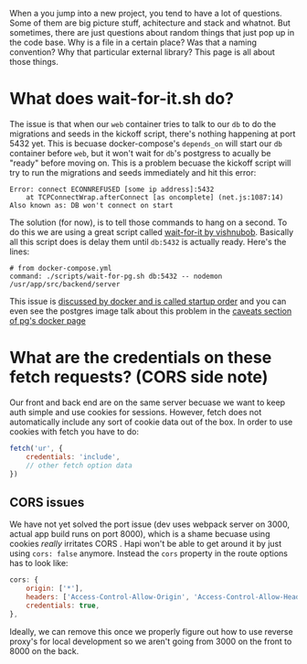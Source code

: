When a you jump into a new project, you tend to have a lot of questions. Some of them are big picture stuff, achitecture and stack and whatnot. But sometimes, there are just questions about random things that just pop up in the code base. Why is a file in a certain place? Was that a naming convention? Why that particular external library? This page is all about those things.

# What does wait-for-it.sh do?

The issue is that when our `web` container tries to talk to our `db` to do the migrations and seeds in the kickoff script, there's
nothing happening at port 5432 yet. This is becuase docker-compose's `depends_on` will start our `db` container before `web`, but it won't wait for `db`'s postgress to acually be "ready" before moving on. This is a problem becuase the kickoff script will try to run the migrations and seeds immediately and hit this error:

```plaintext
Error: connect ECONNREFUSED [some ip address]:5432
    at TCPConnectWrap.afterConnect [as oncomplete] (net.js:1087:14)
Also known as: DB won't connect on start
```

The solution (for now), is to tell those commands to hang on a second. To do this we are using a great script called [wait-for-it by vishnubob](https://github.com/vishnubob/wait-for-it). Basically all this script does is delay them until `db:5432` is actually ready. Here's the lines:

```docker
# from docker-compose.yml
command: ./scripts/wait-for-pg.sh db:5432 -- nodemon /usr/app/src/backend/server
```

This issue is [discussed by docker and is called startup order](https://docs.docker.com/compose/startup-order/) and you can even see the postgres image talk about this problem in the [caveats section of pg's docker page](https://hub.docker.com/_/postgres)

# What are the credentials on these fetch requests? (CORS side note)
Our front and back end are on the same server becuase we want to keep auth simple and use cookies for sessions. However, fetch does not automatically include any sort of cookie data out of the box. In order to use cookies with fetch you have to do:

```js
fetch('ur', {
    credentials: 'include',
    // other fetch option data
})
```

## CORS issues
We have not yet solved the port issue (dev uses webpack server on 3000, actual app build runs on port 8000), which is a shame becuase using cookies _really_ irritates CORS . Hapi won't be able to get around it by just using `cors: false` anymore. Instead the `cors` property in the route options has to look like:

```js
cors: {
    origin: ['*'],
    headers: ['Access-Control-Allow-Origin', 'Access-Control-Allow-Headers'],
    credentials: true,
},
```

Ideally, we can remove this once we properly figure out how to use reverse proxy's for local development so we aren't going from 3000 on the front to 8000 on the back.
